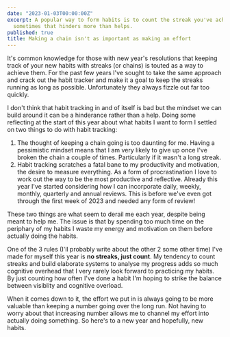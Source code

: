 ```yaml
---
date: "2023-01-03T00:00:00Z"
excerpt: A popular way to form habits is to count the streak you've achieved. But
  sometimes that hinders more than helps.
published: true
title: Making a chain isn't as important as making an effort
---
```


It's common knowledge for those with new year's resolutions that keeping track of your new habits with streaks (or chains) is touted as a way to achieve them. For the past few years I've sought to take the same approach and crack out the habit tracker and make it a goal to keep the streaks running as long as possible. Unfortunately they always fizzle out far too quickly.

I don't think that habit tracking in and of itself is bad but the mindset we can build around it can be a hinderance rather than a help. Doing some reflecting at the start of this year about what habits I want to form I settled on two things to do with habit tracking:

1. The thought of keeping a chain going is too daunting for me. Having a pessimistic mindset means that I am very likely to give up once I've broken the chain a couple of times. Particularly if it wasn't a long streak.
2. Habit tracking scratches a fatal bane to my productivity and motivation, the desire to measure everything. As a form of procrastination I love to work out the way to be the most productive and reflective. Already this year I've started considering how I can incorporate daily, weekly, monthly, quarterly and annual reviews. This is before we've even got through the first week of 2023 and needed any form of review!

These two things are what seem to derail me each year, despite being meant to help me. The issue is that by spending too much time on the periphary of my habits I waste my energy and motivation on them before actually doing the habits.

One of the 3 rules (I'll probably write about the other 2 some other time) I've made for myself this year is **no streaks, just count**. My tendency to count streaks and build elaborate systems to analyse my progress adds so much cognitive overhead that I very rarely look forward to practicing my habits. By just counting how often I've done a habit I'm hoping to strike the balance between visiblity and cognitive overload.

When it comes down to it, the effort we put in is always going to be more valuable than keeping a number going over the long run. Not having to worry about that increasing number allows me to channel my effort into actually doing something. So here's to a new year and hopefully, new habits.
